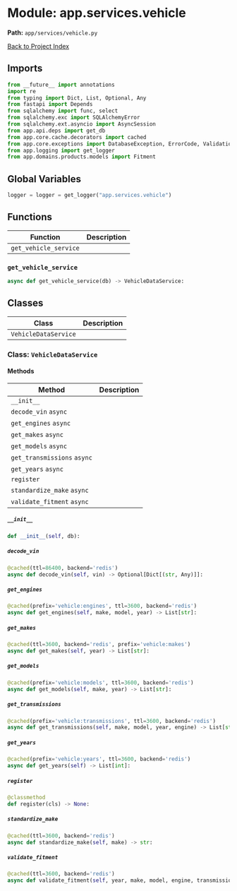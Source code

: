 # Module: app.services.vehicle

**Path:** `app/services/vehicle.py`

[Back to Project Index](../../../index.md)

## Imports
```python
from __future__ import annotations
import re
from typing import Dict, List, Optional, Any
from fastapi import Depends
from sqlalchemy import func, select
from sqlalchemy.exc import SQLAlchemyError
from sqlalchemy.ext.asyncio import AsyncSession
from app.api.deps import get_db
from app.core.cache.decorators import cached
from app.core.exceptions import DatabaseException, ErrorCode, ValidationException
from app.logging import get_logger
from app.domains.products.models import Fitment
```

## Global Variables
```python
logger = logger = get_logger("app.services.vehicle")
```

## Functions

| Function | Description |
| --- | --- |
| `get_vehicle_service` |  |

### `get_vehicle_service`
```python
async def get_vehicle_service(db) -> VehicleDataService:
```

## Classes

| Class | Description |
| --- | --- |
| `VehicleDataService` |  |

### Class: `VehicleDataService`

#### Methods

| Method | Description |
| --- | --- |
| `__init__` |  |
| `decode_vin` `async` |  |
| `get_engines` `async` |  |
| `get_makes` `async` |  |
| `get_models` `async` |  |
| `get_transmissions` `async` |  |
| `get_years` `async` |  |
| `register` |  |
| `standardize_make` `async` |  |
| `validate_fitment` `async` |  |

##### `__init__`
```python
def __init__(self, db):
```

##### `decode_vin`
```python
@cached(ttl=86400, backend='redis')
async def decode_vin(self, vin) -> Optional[Dict[(str, Any)]]:
```

##### `get_engines`
```python
@cached(prefix='vehicle:engines', ttl=3600, backend='redis')
async def get_engines(self, make, model, year) -> List[str]:
```

##### `get_makes`
```python
@cached(ttl=3600, backend='redis', prefix='vehicle:makes')
async def get_makes(self, year) -> List[str]:
```

##### `get_models`
```python
@cached(prefix='vehicle:models', ttl=3600, backend='redis')
async def get_models(self, make, year) -> List[str]:
```

##### `get_transmissions`
```python
@cached(prefix='vehicle:transmissions', ttl=3600, backend='redis')
async def get_transmissions(self, make, model, year, engine) -> List[str]:
```

##### `get_years`
```python
@cached(prefix='vehicle:years', ttl=3600, backend='redis')
async def get_years(self) -> List[int]:
```

##### `register`
```python
@classmethod
def register(cls) -> None:
```

##### `standardize_make`
```python
@cached(ttl=3600, backend='redis')
async def standardize_make(self, make) -> str:
```

##### `validate_fitment`
```python
@cached(ttl=3600, backend='redis')
async def validate_fitment(self, year, make, model, engine, transmission) -> bool:
```
